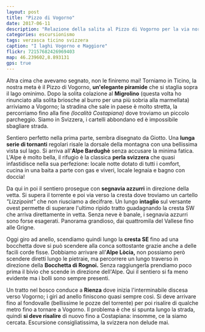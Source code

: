 ```yaml
---
layout: post
title: "Pizzo di Vogorno"
date: 2017-06-11
description: "Relazione della salita al Pizzo di Vogorno per la via normale dalla Val Verzasca per l'Alpe Bardughè"
categories: escursionismo
tags: verzasca ticino svizzera
caption: "I laghi Vogorno e Maggiore"
flickr: 72157682426969403
map: 46.239602,8.893131
gps: true
---
```


Altra cima che avevamo segnato, non le finiremo mai! Torniamo in Ticino, la nostra meta è il Pizzo di Vogorno, **un'elegante piramide** che si staglia sopra il lago ominimo. Dopo la solita colazione al **Migrolino** (questa volta ho rinunciato alla solita briosche al burro per una più sobria alla marmellata) arriviamo a Vogorno; la stradina che sale in paese è molto stretta, la percorriamo fino alla fine *(località Costapiana)* dove troviamo un piccolo parcheggio. Siamo in Svizzera, i cartelli abbondano ed è impossibile sbagliare strada.

Sentiero perfetto nella prima parte, sembra disegnato da Giotto. Una **lunga serie di tornanti** regolari risale la dorsale della montagna con una bellissima vista sul lago. Si arriva all'**Alpe Bardughè** senza accusare la minima fatica. L'Alpe è molto bella, il rifugio è la classica **perla svizzera** che quasi infastidisce nella sua perfezione: locale notte dotato di tutti i comfort, cucina in una baita a parte con gas e viveri, locale legnaia e bagno con doccia!

Da qui in poi il sentiero prosegue con **segnavia azzurri** in direzione della vetta. Si supera il torrente e poi via verso la cresta dove troviamo un cartello *"Lizzipoint"* che non riusciamo a decifrare. Un lungo **intaglio** sul versante ovest permette di superare l'ultimo ripido tratto guadagnando la cresta SW che arriva direttamente in vetta. Senza neve è banale, i segnavia azzurri sono forse esagerati. Panorama grandioso, dai quattromila del Vallese fino alle Grigne.

Oggi giro ad anello, scendiamo quindi lungo la **cresta SE** fino ad una bocchetta dove si può scendere alla conca sottostante grazie anche a delle facili corde fisse. Dobbiamo arrivare all'**Alpe Lòcia,** non possiamo però scendere diretti lungo le pietraie, ma percorrere un lungo traverso in direzione della **Bocchetta di Rognoi.** Senza raggiungerla prendiamo poco prima il bivio che scende in direzione dell'Alpe. Qui il sentiero si fa meno evidente ma i bolli sono sempre presenti.

Un tratto nel bosco conduce a **Rienza** dove inizia l'interminabile discesa verso Vogorno; i giri ad anello finiscono quasi sempre così.
Si deve arrivare fino al fondovalle (bellissime le pozze del torrente) per poi risalire di qualche metro fino a tornare a Vogorno. Il problema è che si spunta lungo la strada, quindi **si deve risalire** di nuovo fino a Costapiana: insomme, ce la siamo cercata. Escursione consigliatissima, la svizzera non delude mai.


